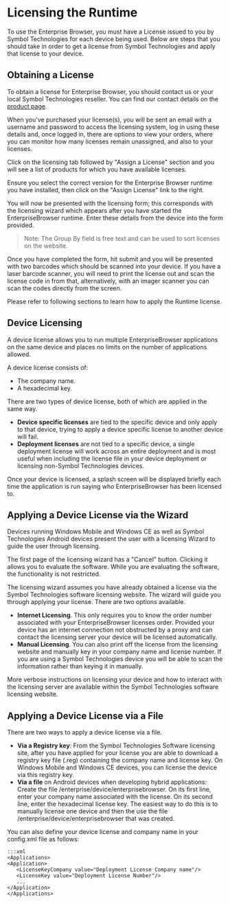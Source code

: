 # Licensing the Runtime
To use the Enterprise Browser, you must have a License issued to you by Symbol Technologies for each device being used. Below are steps that you should take in order to get a license from Symbol Technologies and apply that license to your device.

## Obtaining a License
To obtain a license for Enterprise Browser, you should contact us or your local Symbol Technologies reseller. You can find our contact details on the [product page](https://www.zebra.com/us/en/products/software/mobile-computers/mobile-app-utilities/enterprise-browser.html).

When you've purchased your license(s), you will be sent an email with a username and password to access the licensing system, log in using these details and, once logged in, there are options to view your orders, where you can monitor how many licenses remain unassigned, and also to your licenses.

Click on the licensing tab followed by "Assign a License" section and you will see a list of products for which you have available licenses.

<!-- > TBD Insert Screen shot -->

Ensure you select the correct version for the Enterprise Browser runtime you have installed, then click on the "Assign License" link to the right.

<!-- > TBD Insert Screen Shot -->

You will now be presented with the licensing form; this corresponds with the licensing wizard which appears after you have started the EnterpriseBrowser runtime. Enter these details from the device into the form provided.

> Note: The Group By field is free text and can be used to sort licenses on the website.

<!-- > TBD ScreenShot -->

Once you have completed the form, hit submit and you will be presented with two barcodes which should be scanned into your device.  If you have a laser barcode scanner, you will need to print the license out and scan the license code in from that, alternatively, with an imager scanner you can scan the codes directly from the screen.

Please refer to following sections to learn how to apply the Runtime license.

## Device Licensing
A device license allows you to run multiple EnterpriseBrowser applications on the same device and places no limits on the number of applications allowed.

A device license consists of:

* The company name.
* A hexadecimal key.

There are two types of device license, both of which are applied in the same way.

* **Device specific licenses** are tied to the specific device and only apply to that device, trying to apply a device specific license to another device will fail.
* **Deployment licenses** are not tied to a specific device, a single deployment license will work across an entire deployment and is most useful when including the license file in your device deployment or licensing non-Symbol Technologies devices.

Once your device is licensed, a splash screen will be displayed briefly each time the application is run saying who EnterpriseBrowser has been licensed to.

<!-- > TBD ScreenShot -->

## Applying a Device License via the Wizard
Devices running Windows Mobile and Windows CE as well as Symbol Technologies Android devices present the user with a licensing Wizard to guide the user through licensing.

The first page of the licensing wizard has a "Cancel" button. Clicking it allows you to evaluate the software. While you are evaluating the software, the functionality is not restricted.

<!-- > TBD ScreenShot -->

The licensing wizard assumes you have already obtained a license via the Symbol Technologies software licensing website. The wizard will guide you through applying your license. There are two options available.

* **Internet Licensing**. This only requires you to know the order number associated with your EnterpriseBrowser licenses order. Provided your device has an internet connection not obstructed by a proxy and can contact the licensing server your device will be licensed automatically.
* **Manual Licensing**. You can also print off the license from the licensing website and manually key in your company name and license number. If you are using a Symbol Technologies device you will be able to scan the information rather than keying it in manually.

More verbose instructions on licensing your device and how to interact with the licensing server are available within the Symbol Technologies software licensing website.

## Applying a Device License via a File
There are two ways to apply a device license via a file.

* **Via a Registry key**: From the Symbol Technologies Software licensing site, after you have applied for your license you are able to download a registry key file (.reg) containing the company name and license key. On Windows Mobile and Windows CE devices, you can license the device via this registry key.
* **Via a file** on Android devices when developing hybrid applications: Create the file /enterprise/device/enterprisebrowser. On its first line, enter your company name associated with the license. On its second line, enter the hexadecimal license key. The easiest way to do this is to manually license one device and then the use the file /enterprise/device/enterprisebrowser that was created.

You can also define your device license and company name in your config.xml file as follows:

	:::xml
	<Applications>
	<Application> 
	   <LicenseKeyCompany value="Deployment License Company name"/>
	   <LicenseKey value="Deployment License Number"/>
	   ...
	</Application> 
	</Applications>